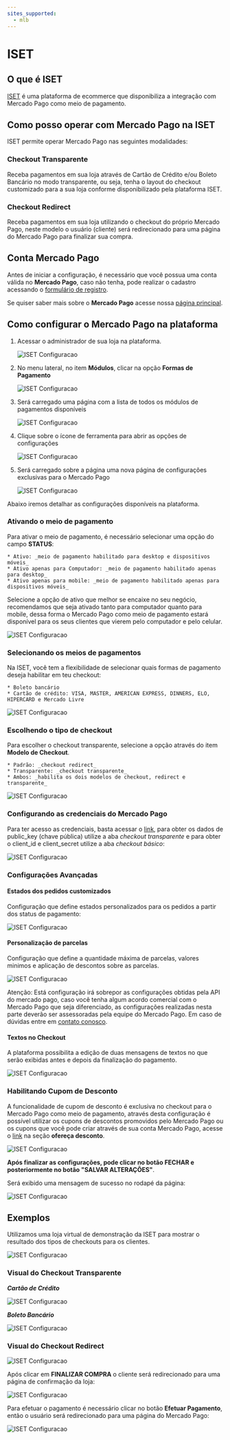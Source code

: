 ```yaml
---
sites_supported:
  - mlb
---
```


# ISET

## O que é ISET

[ISET](https://www.iset.com.br/) é uma plataforma de ecommerce que disponibiliza a integração com Mercado Pago como meio de pagamento.

## Como posso operar com Mercado Pago na ISET

ISET permite operar Mercado Pago nas seguintes modalidades:

### Checkout Transparente

Receba pagamentos em sua loja através de Cartão de Crédito e/ou Boleto Bancário no modo transparente, ou seja, tenha o layout do checkout customizado para a sua loja conforme disponibilizado pela plataforma ISET.

### Checkout Redirect

Receba pagamentos em sua loja utilizando o checkout do próprio Mercado Pago, neste modelo o usuário (cliente) será redirecionado para uma página do Mercado Pago para finalizar sua compra.

## Conta Mercado Pago

Antes de iniciar a configuração, é necessário que você possua uma conta válida no **Mercado Pago**, caso não tenha, pode realizar o cadastro acessando o [formulário de registro](https://www.mercadopago.com.br/registration-mp?mode=mp).

Se quiser saber mais sobre o **Mercado Pago** acesse nossa [página principal](https://www.mercadopago.com.br/).

## Como configurar o Mercado Pago na plataforma

1. Acessar o administrador de sua loja na plataforma.

    ![ISET Configuracao](/images/iset-img1.png)

2. No menu lateral, no item **Módulos**, clicar na opção **Formas de Pagamento**

    ![ISET Configuracao](/images/iset-img2.png)

3. Será carregado uma página com a lista de todos os módulos de pagamentos disponíveis

    ![ISET Configuracao](/images/iset-img3.png)

4. Clique sobre o ícone de ferramenta para abrir as opções de configurações

    ![ISET Configuracao](/images/iset-img13.png)

5. Será carregado sobre a página uma nova página de configurações exclusivas para o Mercado Pago

    ![ISET Configuracao](/images/iset-img4.png)

Abaixo iremos detalhar as configurações disponíveis na plataforma.

### Ativando o meio de pagamento

Para ativar o meio de pagamento, é necessário selecionar uma opção do campo **STATUS**:

    * Ativo: _meio de pagamento habilitado para desktop e dispositivos móveis_
    * Ativo apenas para Computador: _meio de pagamento habilitado apenas para desktop_
    * Ativo apenas para mobile: _meio de pagamento habilitado apenas para dispositivos móveis_

Selecione a opção de ativo que melhor se encaixe no seu negócio, recomendamos que seja ativado tanto para computador quanto para mobile, dessa forma o Mercado Pago como meio de pagamento estará disponível para os seus clientes que vierem pelo computador e pelo celular.

![ISET Configuracao](/images/iset-img5.png)

### Selecionando os meios de pagamentos

Na ISET, você tem a flexibilidade de selecionar quais formas de pagamento deseja habilitar em teu checkout:

    * Boleto bancário
    * Cartão de crédito: VISA, MASTER, AMERICAN EXPRESS, DINNERS, ELO, HIPERCARD e Mercado Livre

![ISET Configuracao](/images/iset-img6.png)

### Escolhendo o tipo de checkout

Para escolher o checkout transparente, selecione a opção através do item **Modelo de Checkout**.

    * Padrão: _checkout redirect_
    * Transparente: _checkout transparente_
    * Ambos: _habilita os dois modelos de checkout, redirect e transparente_

![ISET Configuracao](/images/iset-img7.png)

### Configurando as credenciais do Mercado Pago

Para ter acesso as credenciais, basta acessar o [link](https://www.mercadopago.com/mlb/account/credentials), para obter os dados de public_key (chave pública) utilize a aba *checkout transparente* e para obter o client_id e client_secret utilize a aba *checkout básico*:

![ISET Configuracao](/images/iset-img14.png)

### Configurações Avançadas

#### Estados dos pedidos customizados

Configuração que define estados personalizados para os pedidos a partir dos status de pagamento:

![ISET Configuracao](/images/iset-img8.png)

#### Personalização de parcelas

Configuração que define a quantidade máxima de parcelas, valores minimos e aplicação de descontos sobre as parcelas.

![ISET Configuracao](/images/iset-img10.png)

Atenção: Está configuração irá sobrepor as configurações obtidas pela API do mercado pago, caso você tenha algum acordo comercial com o Mercado Pago que seja diferenciado, as configurações realizadas nesta parte deverão ser assessoradas pela equipe do Mercado Pago. Em caso de dúvidas entre em [contato conosco](https://www.mercadopago.com.br/developers/pt/support).

#### Textos no Checkout

A plataforma possibilita a edição de duas mensagens de textos no que serão exibidas antes e depois da finalização do pagamento.

![ISET Configuracao](/images/iset-img11.png)

### Habilitando Cupom de Desconto

A funcionalidade de cupom de desconto é exclusiva no checkout para o Mercado Pago como meio de pagamento, através desta configuração é possível utilizar os cupons de descontos promovidos pelo Mercado Pago ou os cupons que você pode criar através de sua conta Mercado Pago, acesse o [link](https://www.mercadopago.com.br/settings/my-business) na seção **ofereça desconto**.

![ISET Configuracao](/images/iset-img9.png)

**Após finalizar as configurações, pode clicar no botão FECHAR e posteriormente no botão "SALVAR ALTERAÇÕES"**.

Será exibido uma mensagem de sucesso no rodapé da página:

![ISET Configuracao](/images/iset-img15.png)

## Exemplos

Utilizamos uma loja virtual de demonstração da ISET para mostrar o resultado dos tipos de checkouts para os clientes.

![ISET Configuracao](/images/iset-checkout.png)

### Visual do Checkout Transparente

**_Cartão de Crédito_**

![ISET Configuracao](/images/iset-checkout-cartao.png)

**_Boleto Bancário_**

![ISET Configuracao](/images/iset-checkout-boleto.png)

### Visual do Checkout Redirect

![ISET Configuracao](/images/iset-checkout-redirect.png)

Após clicar em **FINALIZAR COMPRA** o cliente será redirecionado para uma página de confirmação da loja:

![ISET Configuracao](/images/iset-checkout-redirect2.png)

Para efetuar o pagamento é necessário clicar no botão **Efetuar Pagamento**, então o usuário será redirecionado para uma página do Mercado Pago:

![ISET Configuracao](/images/iset_gif01.png)
